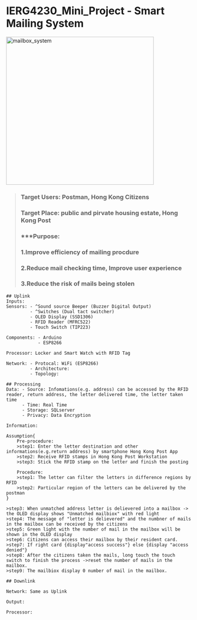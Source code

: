 # IERG4230_Mini_Project - Smart Mailing System
<img width="400" alt="mailbox_system" src="https://user-images.githubusercontent.com/68136651/190033054-79bf4a6a-0d5f-4e47-a6ed-1517e7e97442.png">

> ### Target Users: Postman, Hong Kong Citizens
> ### Target Place: public and pirvate housing estate, Hong Kong Post
> ### ***Purpose:
> ### 1.Improve efficiency of mailing procdure
> ### 2.Reduce mail checking time, Improve user experience
> ### 3.Reduce the risk of mails being stolen

```
## Uplink 
Inputs: 
Sensors: - ^Sound source Beeper (Buzzer Digital Output)
         - ^Switches (Dual tact switcher)
         - OLED Display (SSD1306)
         - RFID Reader (MFRC522)
         - Touch Switch (TIP223)
         
Components: - Arduino 
            - ESP8266

Processor: Locker and Smart Watch with RFID Tag  

Network: - Protocal: WiFi (ESP8266)
         - Architecture:
         - Topology:
```

```
## Processing
Data: - Source: Infomations(e.g. address) can be accessed by the RFID reader, return address, the letter delivered time, the letter taken time
      - Time: Real Time
      - Storage: SQLserver 
      - Privacy: Data Encryption 
      
Information: 

Assumption{
    Pre-procedure: 
    >step1: Enter the letter destination and other informations(e.g.return address) by smartphone Hong Kong Post App
    >step2: Receive RFID stamps in Hong Kong Post Workstation
    >step3: Stick the RFID stamp on the letter and finish the posting

    Procedure:
    >step1: The letter can filter the letters in difference regions by RFID
    >step2: Particular region of the letters can be delivered by the postman
}

>step3: When unmatched address letter is delievered into a mailbox -> the OLED display shows "Unmatched mailbiox" with red light
>step4: The message of "letter is delievered" and the numbner of mails in the mailbox can be received by the citizens
>step5: Green light with the number of mail in the mailbox will be shown in the OLED display
>step6: Citizens can access their mailbox by their resident card.
>step7: If right card {display"access success"} else {display "access denied"}
>step8: After the citizens taken the mails, long touch the touch switch to finish the process ->reset the number of mails in the mailbox. 
>step9: The mailbiox display 0 number of mail in the mailbox.

```

```
## Downlink

Network: Same as Uplink

Output:

Processor:
```




